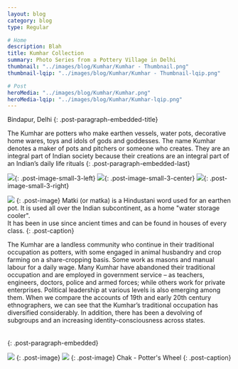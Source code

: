 ```yaml
---
layout: blog
category: blog
type: Regular

# Home
description: Blah
title: Kumhar Collection
summary: Photo Series from a Pottery Village in Delhi
thumbnail: "../images/blog/Kumhar/Kumhar - Thumbnail.png"
thumbnail-lqip: "../images/blog/Kumhar/Kumhar - Thumbnail-lqip.png"

# Post
heroMedia: "../images/blog/Kumhar/Kumhar.png"
heroMedia-lqip: "../images/blog/Kumhar/Kumhar-lqip.png"
---
```


Bindapur, Delhi
{: .post-paragraph-embedded-title}

The Kumhar are potters who make earthen vessels, water pots, decorative home wares, toys and idols of gods and goddesses. The name Kumhar denotes a maker of pots and pitchers or someone who creates. They are an integral part of Indian society because their creations are an integral part of an Indian’s daily life rituals
{: .post-paragraph-embedded-last}



<img src="../images/blog/Kumhar/Images/1 2.png" data-src="../images/blog/Kumhar/Images/1.png" class="lazyload blur-up">{: .post-image-small-3-left}
<img src="../images/blog/Kumhar/Images/2 2.png" data-src="../images/blog/Kumhar/Images/2.png" class="lazyload blur-up">{: .post-image-small-3-center}
<img src="../images/blog/Kumhar/Images/3 2.png" data-src="../images/blog/Kumhar/Images/3.png" class="lazyload blur-up">{: .post-image-small-3-right}

<img src="../images/blog/Kumhar/Images/4 2.png" data-src="../images/blog/Kumhar/Images/4.png" class="lazyload blur-up">
{: .post-image} 
Matki (or matka) is a Hindustani word used for an earthen pot. It is used all over the Indian subcontinent, as a home "water storage cooler".<br> It has been in use since ancient times and can be found in houses of every class.
{: .post-caption}


The Kumhar are a landless community who continue in their traditional occupation as potters, with some engaged in animal husbandry and crop farming on a share-cropping basis. Some work as masons and manual labour for a daily wage. Many Kumhar have abandoned their traditional occupation and are employed in government service – as teachers, engineers, doctors, police and armed forces; while others work for private enterprises. Political leadership at various levels is also emerging among them.
When we compare the accounts of 19th and early 20th century ethnographers, we can see that the Kumhar’s traditional occupation has diversified considerably. In addition, there has been a devolving of subgroups and an increasing identity-consciousness across states.<br><br><br>
{: .post-paragraph-embedded}



<img src="../images/blog/Kumhar/Images/5 2.png" data-src="../images/blog/Kumhar/Images/5.png" class="lazyload blur-up">
{: .post-image} 

<img src="../images/blog/Kumhar/Images/6 2.png" data-src="../images/blog/Kumhar/Images/6.png" class="lazyload blur-up">
{: .post-image} 
Chak - Potter's Wheel
{: .post-caption}


















